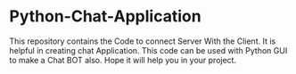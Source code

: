 # Python-Chat-Application
This repository contains the Code to connect Server With the Client. It is helpful in creating chat Application. This code can be used with Python GUI to make a Chat BOT also. Hope it will help you in your project.
